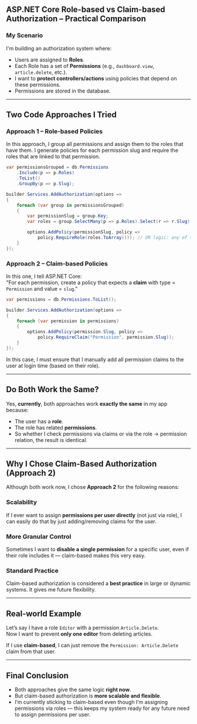 ## ASP.NET Core Role-based vs Claim-based Authorization – Practical Comparison

### My Scenario

I'm building an authorization system where:

- Users are assigned to **Roles**.
- Each Role has a set of **Permissions** (e.g., `dashboard.view`, `article.delete`, etc.).
- I want to **protect controllers/actions** using policies that depend on these permissions.
- Permissions are stored in the database.

---

## Two Code Approaches I Tried

### **Approach 1 – Role-based Policies**

In this approach, I group all permissions and assign them to the roles that have them. I generate policies for each permission slug and require the roles that are linked to that permission.

```csharp
var permissionsGrouped = db.Permissions
    .Include(p => p.Roles)
    .ToList()
    .GroupBy(p => p.Slug);

builder.Services.AddAuthorization(options =>
{
    foreach (var group in permissionsGrouped)
    {
        var permissionSlug = group.Key;
        var roles = group.SelectMany(p => p.Roles).Select(r => r.Slug).Distinct();

        options.AddPolicy(permissionSlug, policy =>
            policy.RequireRole(roles.ToArray())); // OR logic: any of these roles
    }
});
```

### **Approach 2 – Claim-based Policies**

In this one, I tell ASP.NET Core:\
"For each permission, create a policy that expects a **claim** with type = `Permission` and value = `slug`."

```csharp
var permissions = db.Permissions.ToList();

builder.Services.AddAuthorization(options =>
{
    foreach (var permission in permissions)
    {
        options.AddPolicy(permission.Slug, policy =>
            policy.RequireClaim("Permission", permission.Slug));
    }
});
```

In this case, I must ensure that I manually add all permission claims to the user at login time (based on their role).

---

##  Do Both Work the Same?

Yes, **currently**, both approaches work **exactly the same** in my app because:

- The user has a **role**.
- The role has related **permissions**.
- So whether I check permissions via claims or via the role → permission relation, the result is identical.

---

## Why I Chose Claim-Based Authorization (Approach 2)

Although both work now, I chose **Approach 2** for the following reasons:

### Scalability

If I ever want to assign **permissions per user directly** (not just via role), I can easily do that by just adding/removing claims for the user.

### More Granular Control

Sometimes I want to **disable a single permission** for a specific user, even if their role includes it — claim-based makes this very easy.

### Standard Practice

Claim-based authorization is considered a **best practice** in large or dynamic systems. It gives me future flexibility.

---

## Real-world Example

Let’s say I have a role `Editor` with a permission `Article.Delete`.\
Now I want to prevent **only one editor** from deleting articles.

If I use **claim-based**, I can just remove the `Permission: Article.Delete` claim from that user.

---

## Final Conclusion

- Both approaches give the same logic **right now**.
- But claim-based authorization is **more scalable and flexible**.
- I’m currently sticking to claim-based even though I’m assigning permissions via roles — this keeps my system ready for any future need to assign permissions per user.

